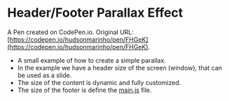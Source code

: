 # Header/Footer Parallax Effect

A Pen created on CodePen.io. Original URL: [https://codepen.io/hudsonmarinho/pen/FHGeK](https://codepen.io/hudsonmarinho/pen/FHGeK).

- A small example of how to create a simple parallax.
- In the example we have a header size of the screen (window), that can be used as a slide.
- The size of the content is dynamic and fully customized.
- The size of the footer is define the [main.js](https://github.com/hudsonmarinho/header-and-footer-parallax-effect/blob/master/assets/stylesheets/main.css#L48) file.
